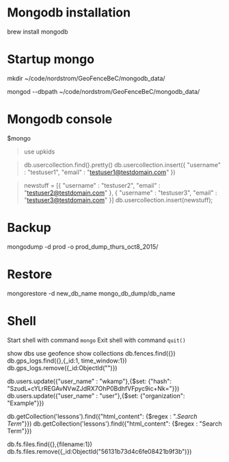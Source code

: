 Mongodb installation
=====

brew install mongodb

Startup mongo
=====

mkdir ~/code/nordstrom/GeoFenceBeC/mongodb_data/

mongod --dbpath ~/code/nordstrom/GeoFenceBeC/mongodb_data/

Mongodb console
=====

$mongo
>use upkids

>db.usercollection.find().pretty()
>db.usercollection.insert({ "username" : "testuser1", "email" : "testuser1@testdomain.com" })

>newstuff = [{ "username" : "testuser2", "email" : "testuser2@testdomain.com" }, { "username" : "testuser3", "email" : "testuser3@testdomain.com" }]
>db.usercollection.insert(newstuff);
>

Backup
======

mongodump -d prod -o prod_dump_thurs_oct8_2015/


Restore
======

mongorestore -d new_db_name mongo_db_dump/db_name


Shell
======
Start shell with command ```mongo```
Exit shell with command ```quit()```

show dbs
use geofence 
show collections
db.fences.find({})
db.gps_logs.find({},{_id:1, time_window:1})
db.gps_logs.remove({_id:ObjectId("")})

db.users.update({"user_name" : "wkamp"},{$set: {"hash": "SzudL+cYLrREGAvNVwZJdRX7OhP0BdhfVFpyc9ic+Nk="}})
db.users.update({"user_name" : "user"},{$set: {"organization": "Example"}})

db.getCollection('lessons').find({"html_content": {$regex : ".*Search Term*"}})
db.getCollection('lessons').find({"html_content": {$regex : "Search Term"}})

db.fs.files.find({},{filename:1})
db.fs.files.remove({_id:ObjectId("56131b73d4c6fe08421b9f3b")})
